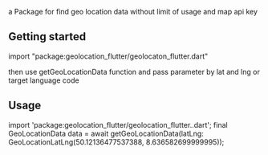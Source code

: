 <!--
This README describes the package. If you publish this package to pub.dev,
this README's contents appear on the landing page for your package.

For information about how to write a good package README, see the guide for
[writing package pages](https://dart.dev/guides/libraries/writing-package-pages).

For general information about developing packages, see the Dart guide for
[creating packages](https://dart.dev/guides/libraries/create-library-packages)
and the Flutter guide for
[developing packages and plugins](https://flutter.dev/developing-packages).
-->

a Package for find geo location data without limit of usage and map api key



## Getting started
import "package:geolocation_flutter/geolocaton_flutter.dart"

then use getGeoLocationData function and pass parameter by lat and lng or target language code

## Usage

import 'package:geolocation_flutter/geolocation_flutter..dart';
final GeoLocationData data =
      await getGeoLocationData(latLng: GeoLocationLatLng(50.12136477537388, 8.636582699999995));

